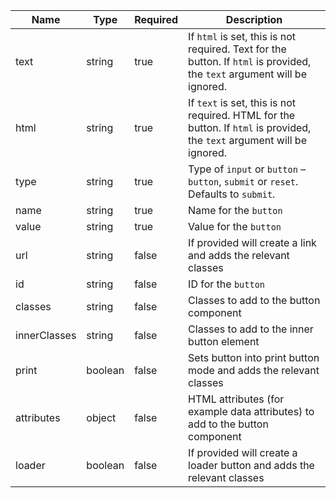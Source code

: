 | Name         | Type    | Required | Description                                                                                                              |
| ------------ | ------- | -------- | ------------------------------------------------------------------------------------------------------------------------ |
| text         | string  | true     | If `html` is set, this is not required. Text for the button. If `html` is provided, the `text` argument will be ignored. |
| html         | string  | true     | If `text` is set, this is not required. HTML for the button. If `html` is provided, the `text` argument will be ignored. |
| type         | string  | true     | Type of `input` or `button` – `button`, `submit` or `reset`. Defaults to `submit`.                                       |
| name         | string  | true     | Name for the `button`                                                                                                    |
| value        | string  | true     | Value for the `button`                                                                                                   |
| url          | string  | false    | If provided will create a link and adds the relevant classes                                                             |
| id           | string  | false    | ID for the `button`                                                                                                      |
| classes      | string  | false    | Classes to add to the button component                                                                                   |
| innerClasses | string  | false    | Classes to add to the inner button element                                                                               |
| print        | boolean | false    | Sets button into print button mode and adds the relevant classes                                                         |
| attributes   | object  | false    | HTML attributes (for example data attributes) to add to the button component                                             |
| loader       | boolean | false    | If provided will create a loader button and adds the relevant classes                                                    |
